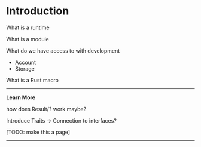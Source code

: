 Introduction
===

What is a runtime

What is a module

What do we have access to with development

 - Account
 - Storage


 What is a Rust macro

---
**Learn More**

 how does Result/? work maybe?

 Introduce Traits -> Connection to interfaces?

[TODO: make this a page]

---
